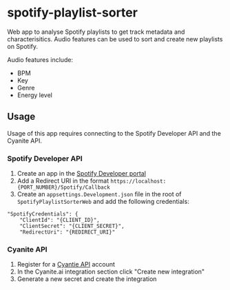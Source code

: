 # spotify-playlist-sorter
Web app to analyse Spotify playlists to get track metadata and characterisitics. Audio features can be used to sort and create new playlists on Spotify. 

Audio features include:
* BPM
* Key
* Genre
* Energy level

## Usage
Usage of this app requires connecting to the Spotify Developer API and the Cyanite API.

### Spotify Developer API 
1. Create an app in the [Spotify Developer portal](https://developer.spotify.com/dashboard)
2. Add a Redirect URI in the format `https://localhost:{PORT_NUMBER}/Spotify/Callback`
3. Create an `appsettings.Development.json` file in the root of `SpotifyPlaylistSorterWeb` and add the following credentials:
```
"SpotifyCredentials": {
    "ClientId": "{CLIENT_ID}",
    "ClientSecret": "{CLIENT_SECRET}",
    "RedirectUri": "{REDIRECT_URI}"
```
### Cyanite API
1. Register for a [Cyantie API](https://app.cyanite.ai/register) account
2. In the Cyanite.ai integration section click "Create new integration"
3. Generate a new secret and create the integration


